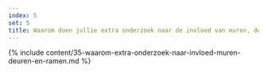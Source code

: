 ```yaml
---
index: 5
set: 5
title: Waarom doen jullie extra onderzoek naar de invloed van muren, deuren en ramen op CoronaMelder?
---
```

{% include content/35-waarom-extra-onderzoek-naar-invloed-muren-deuren-en-ramen.md %}
